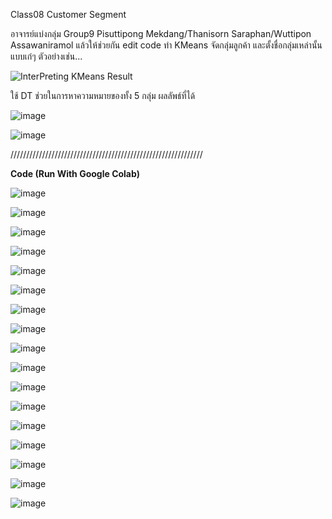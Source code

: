 Class08 Customer Segment 

อาจารย์แบ่งกลุ่ม Group9	Pisuttipong Mekdang/Thanisorn Saraphan/Wuttipon Assawaniramol แล้วให้ช่วยกัน edit code ทำ KMeans จัดกลุ่มลูกค้า และตั้งชื่อกลุ่มเหล่านั้นแบบเก๋ๆ ตัวอย่างเช่น...

![InterPreting KMeans Result](https://user-images.githubusercontent.com/73054276/146485155-7faa20bb-1323-4efd-bce6-3a2c17255ba3.PNG)

ใช้ DT ช่วยในการหาความหมายของทั้ง 5 กลุ่ม ผลลัพธ์ที่ได้

![image](https://user-images.githubusercontent.com/73054276/146575494-a8328fc7-81da-4663-9713-405e66b51b78.png)

![image](https://user-images.githubusercontent.com/73054276/146492992-3b53852f-6868-4c9a-a3e6-eb6568fd7f0e.png)


/////////////////////////////////////////////////////////////

**Code (Run With Google Colab)**

![image](https://user-images.githubusercontent.com/73054276/146489177-64eca080-d98a-412b-9439-7ef9c6e5820e.png)

![image](https://user-images.githubusercontent.com/73054276/146489264-8ad4cdaf-6510-4187-bcc8-a8497da03432.png)

![image](https://user-images.githubusercontent.com/73054276/146492300-70b27c65-3507-4140-b02b-ca4162b37782.png)

![image](https://user-images.githubusercontent.com/73054276/146492353-cdd8427b-e1f8-4e95-aae3-09300a3cdea7.png)

![image](https://user-images.githubusercontent.com/73054276/146492456-85009788-08f3-4290-9dee-8add3a8ea01c.png)

![image](https://user-images.githubusercontent.com/73054276/146492512-fc10d49c-2c85-4589-848b-072e6ca154ee.png)

![image](https://user-images.githubusercontent.com/73054276/146492570-7bb8cdf4-c7a2-4386-8619-62f870515013.png)

![image](https://user-images.githubusercontent.com/73054276/146492608-e421dbf6-4aa1-48bc-9579-29ced9b8bf7b.png)

![image](https://user-images.githubusercontent.com/73054276/146492653-26d5324e-fd43-49b3-9c0c-8d9dd1d2baf4.png)

![image](https://user-images.githubusercontent.com/73054276/146492707-c541139c-5153-4eed-b78f-bba65662865a.png)

![image](https://user-images.githubusercontent.com/73054276/146492739-1b51f0aa-73f9-4697-be7d-3fda7517cc59.png)

![image](https://user-images.githubusercontent.com/73054276/146492787-fd76997e-6599-46ad-9292-24d8cdbdf6dc.png)

![image](https://user-images.githubusercontent.com/73054276/146492827-a77d7ed0-9b1b-47d4-b08b-6a8a9b92ac6a.png)

![image](https://user-images.githubusercontent.com/73054276/146492874-cf6b5444-c9e2-45e4-b2d0-58d3697e62b4.png)

![image](https://user-images.githubusercontent.com/73054276/146492924-02c8418a-3c4e-41fd-a139-6a8a4d3c901b.png)

![image](https://user-images.githubusercontent.com/73054276/146492899-c2d3c4e5-fa6c-474c-9395-8a1eafbe68fb.png)

![image](https://user-images.githubusercontent.com/73054276/146492951-2b44d569-b243-45e7-94ec-17209eb2a01a.png)

